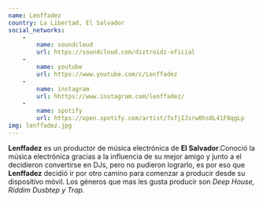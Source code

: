 ```yaml
---
name: Lenffadez
country: La Libertad, El Salvador
social_networks: 
    -
        name: soundcloud
        url: https://soundcloud.com/diztroidz-oficial
    -
        name: youtube
        url: https://www.youtube.com/c/Lenffadez
    -
        name: instagram
        url: hhttps://www.instagram.com/lenffadez/
    -
        name: spotify
        url: https://open.spotify.com/artist/7xfjIJsrw0hs8L41F8qgLp
img: lenffadez.jpg
---
```

**Lenffadez** es un productor de música electrónica de **El Salvador**.Conoció la música electrónica gracias a la influencia de su mejor amigo y junto a el decidieron convertirse en DJs, pero no pudieron lograrlo, es por eso que **Lenffadez** decidió ir por otro camino para comenzar a producir desde su dispositivo móvil. Los géneros que mas les gusta producir son *Deep House, Riddim Dusbtep y Trap.*